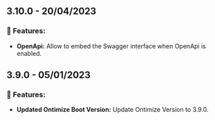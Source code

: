 ## 3.10.0 - **20/04/2023**
### 🚀 Features:
* **OpenApi:** Allow to embed the Swagger interface when OpenApi is enabled.
<!-- ### 🔧 Bug fixes: -->
## 3.9.0 - **05/01/2023**
### 🚀 Features:
* **Updated Ontimize Boot Version:** Update Ontimize Version to 3.9.0.
